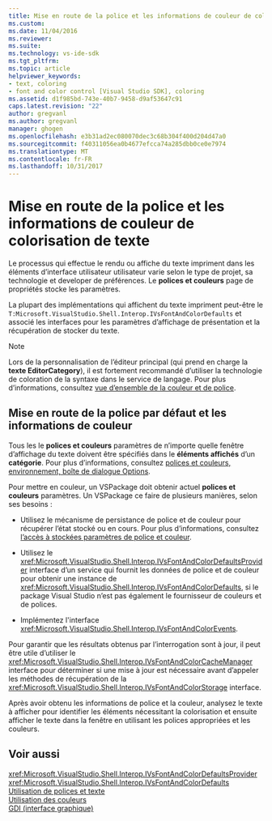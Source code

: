 ```yaml
---
title: Mise en route de la police et les informations de couleur de colorisation de texte | Documents Microsoft
ms.custom: 
ms.date: 11/04/2016
ms.reviewer: 
ms.suite: 
ms.technology: vs-ide-sdk
ms.tgt_pltfrm: 
ms.topic: article
helpviewer_keywords:
- text, coloring
- font and color control [Visual Studio SDK], coloring
ms.assetid: d1f985bd-743e-40b7-9458-d9af53647c91
caps.latest.revision: "22"
author: gregvanl
ms.author: gregvanl
manager: ghogen
ms.openlocfilehash: e3b31ad2ec080070dec3c68b304f400d204d47a0
ms.sourcegitcommit: f40311056ea0b4677efcca74a285dbb0ce0e7974
ms.translationtype: MT
ms.contentlocale: fr-FR
ms.lasthandoff: 10/31/2017
---
```

# <a name="getting-font-and-color-information-for-text-colorization"></a>Mise en route de la police et les informations de couleur de colorisation de texte
Le processus qui effectue le rendu ou affiche du texte impriment dans les éléments d’interface utilisateur utilisateur varie selon le type de projet, sa technologie et developer de préférences. Le **polices et couleurs** page de propriétés stocke les paramètres.  
  
 La plupart des implémentations qui affichent du texte impriment peut-être le `T:Microsoft.VisualStudio.Shell.Interop.IVsFontAndColorDefaults` et associé les interfaces pour les paramètres d’affichage de présentation et la récupération de stocker du texte.  
  
> [!NOTE]
>  Lors de la personnalisation de l’éditeur principal (qui prend en charge la **texte EditorCategory**), il est fortement recommandé d’utiliser la technologie de coloration de la syntaxe dans le service de langage. Pour plus d’informations, consultez [vue d’ensemble de la couleur et de police](../extensibility/font-and-color-overview.md).  
  
## <a name="getting-default-font-and-color-information"></a>Mise en route de la police par défaut et les informations de couleur  
 Tous les le **polices et couleurs** paramètres de n’importe quelle fenêtre d’affichage du texte doivent être spécifiés dans le **éléments affichés** d’un **catégorie**. Pour plus d’informations, consultez [polices et couleurs, environnement, boîte de dialogue Options](../ide/reference/fonts-and-colors-environment-options-dialog-box.md).  
  
 Pour mettre en couleur, un VSPackage doit obtenir actuel **polices et couleurs** paramètres. Un VSPackage ce faire de plusieurs manières, selon ses besoins :  
  
-   Utilisez le mécanisme de persistance de police et de couleur pour récupérer l’état stocké ou en cours. Pour plus d’informations, consultez [l’accès à stockées paramètres de police et couleur](../extensibility/accessing-stored-font-and-color-settings.md).  
  
-   Utilisez le <xref:Microsoft.VisualStudio.Shell.Interop.IVsFontAndColorDefaultsProvider> interface d’un service qui fournit les données de police et de couleur pour obtenir une instance de <xref:Microsoft.VisualStudio.Shell.Interop.IVsFontAndColorDefaults>, si le package Visual Studio n’est pas également le fournisseur de couleurs et de polices.  
  
-   Implémentez l'interface <xref:Microsoft.VisualStudio.Shell.Interop.IVsFontAndColorEvents>.  
  
 Pour garantir que les résultats obtenus par l’interrogation sont à jour, il peut être utile d’utiliser le <xref:Microsoft.VisualStudio.Shell.Interop.IVsFontAndColorCacheManager> interface pour déterminer si une mise à jour est nécessaire avant d’appeler les méthodes de récupération de la <xref:Microsoft.VisualStudio.Shell.Interop.IVsFontAndColorStorage> interface.  
  
 Après avoir obtenu les informations de police et la couleur, analysez le texte à afficher pour identifier les éléments nécessitant la colorisation et ensuite afficher le texte dans la fenêtre en utilisant les polices appropriées et les couleurs.  
  
## <a name="see-also"></a>Voir aussi  
 <xref:Microsoft.VisualStudio.Shell.Interop.IVsFontAndColorDefaultsProvider>   
 <xref:Microsoft.VisualStudio.Shell.Interop.IVsFontAndColorDefaults>   
 [Utilisation de polices et texte](/dotnet/framework/winforms/advanced/using-fonts-and-text)   
 [Utilisation des couleurs](/cpp/windows/working-with-color-image-editor-for-icons)   
 [GDI (interface graphique)](http://msdn.microsoft.com/en-us/7e1d4540-bb2e-4257-8eee-eee376acba83)